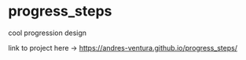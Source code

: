 # progress_steps
cool progression design


link to project here -> https://andres-ventura.github.io/progress_steps/
